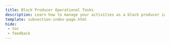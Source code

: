```yaml
---
title: Block Producer Operational Tasks
description: Learn how to manage your activities as a block producer in the Tanssi appchain protocol, including managing your account, upgrading your node, and more.
template: subsection-index-page.html
hide: 
 - toc
 - feedback
---
```

